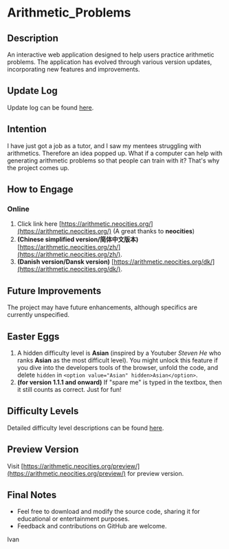 # Arithmetic_Problems

## Description
An interactive web application designed to help users practice arithmetic problems. The application has evolved through various version updates, incorporating new features and improvements.

## Update Log
Update log can be found [here](update.md).

## Intention
I have just got a job as a tutor, and I saw my mentees struggling with arithmetics. Therefore an idea popped up. What if a computer can help with generating arithmetic problems so that people can train with it? That's why the project comes up.

## How to Engage
### Online
1. Click link here [https://arithmetic.neocities.org/](https://arithmetic.neocities.org/) (A great thanks to **neocities**)
2. **(Chinese simplified version/简体中文版本)** [https://arithmetic.neocities.org/zh/](https://arithmetic.neocities.org/zh/).
3. **(Danish version/Dansk version)** [https://arithmetic.neocities.org/dk/](https://arithmetic.neocities.org/dk/).

## Future Improvements
The project may have future enhancements, although specifics are currently unspecified.

## Easter Eggs
1. A hidden difficulty level is **Asian** (inspired by a Youtuber *Steven He* who ranks **Asian** as the most difficult level). You might unlock this feature if you dive into the developers tools of the browser, unfold the code, and delete `hidden` in `<option value="Asian" hidden>Asian</option>`.
2. **(for version 1.1.1 and onward)** If "spare me" is typed in the textbox, then it still counts as correct. Just for fun!

## Difficulty Levels
Detailed difficulty level descriptions can be found [here](difficulty.md).

## Preview Version
Visit [https://arithmetic.neocities.org/preview/](https://arithmetic.neocities.org/preview/) for preview version.

## Final Notes
- Feel free to download and modify the source code, sharing it for educational or entertainment purposes.
- Feedback and contributions on GitHub are welcome.

Ivan
